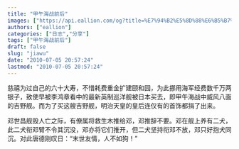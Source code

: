 ```yaml
---
title: "甲午海战前后"
images: ["https://api.eallion.com/og?title=%E7%94%B2%E5%8D%88%E6%B5%B7%E6%88%98%E5%89%8D%E5%90%8E"]
authors: ["eallion"]
categories: ["日志","分享"]
tags: ["甲午海战前后"]
draft: false
slug: "jiawu"
date: "2010-07-05 20:57:24"
lastmod: "2010-07-05 20:57:24"
---
```


慈禧为过自己的六十大寿，不惜耗费重金扩建颐和园，为此挪用海军经费数千万两银子，致使早被李鸿章看中的最新英制巡洋舰被日本买去，即甲午海战中威风八面的吉野舰。而为了买这艘吉野舰，明治天皇的皇后连仅有的首饰都捐了出来。

邓世昌舰毁人亡之际，有僚属将救生木推给邓，邓推辞不要。邓在舰上养有二犬，此二犬衔邓臂不令其沉没，邓亦将它们推开，但二犬坚持衔邓不放，邓只好抱犬同沉。对此唐德刚叹日：“末世友情，人不如狗！”
